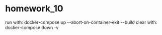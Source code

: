 # homework_10

run with: docker-compose up --abort-on-container-exit --build 
clear with: docker-compose down -v
